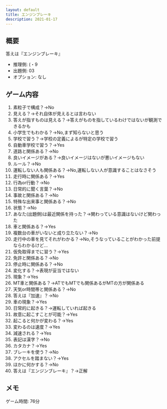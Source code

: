 ```yaml
---
layout: default
title: エンジンブレーキ
description: 2021-01-17
---
```


## 概要

答えは『エンジンブレーキ』

- 推理側: (・9
- 出題側: 03
- オプション: なし

## ゲーム内容

1. 素粒子で構成？→No
2. 見える？→それ自体が見えるとは言わない
3. 答えが指すものは見える？→答えがものを指しているわけではないが観測できるかも
4. 小学生でもわかる？→No,まず知らないと思う
5. 学校で習う？→学校の定義によるが特定の学校で習う
6. 自動車学校で習う？→Yes
7. 道路と関係ある？→No
8. 良いイメージがある？→良いイメージはないが悪いイメージもない
9. ルール？→No
10. 運転しない人も関係ある？→No,運転しない人が意識することはなさそう
11. 走行時に関係ある？→Yes
12. 行為or行動？→No
13. 日常的に聞く言葉？→No
14. 事故と関係ある？→No
15. 特殊な出来事と関係ある？→No
16. 状態？→No
17. あなた(出題側)は最近関係を持った？→関わっている意識はないけど関わった
18. 車と関係ある？→Yes
19. 複数台の車がいないと成り立たない？→No
20. 走行中の車を見てそれがわかる？→No,そうなっていることがわかった前提ならわかるけど…
21. 仮免取得までに習う？→Yes
22. 免許と関係ある？→No
23. 停止時に関係ある？→No
24. 変化する？→表現が妥当ではない
25. 現象？→Yes
26. MT車と関係ある？→ATでもMTでも関係あるがMTの方が関係ある
27. 天気or時間帯と関係ある？→No
28. 答えは『加速』？→No
29. 車の現象？→Yes
30. 日常的に起きる？→運転していれば起きる
31. 故意に起こすことが可能？→Yes
32. 起こると何かが変わる？→Yes
33. 変わるのは速度？→Yes
34. 減速される？→Yes
35. 表記は漢字？→No
36. カタカナ？→Yes
37. ブレーキを使う？→No
38. アクセルを踏まない？→Yes
39. ほかに何かする？→No
40. 答えは『エンジンブレーキ』？→正解

## メモ

ゲーム時間: 76分

